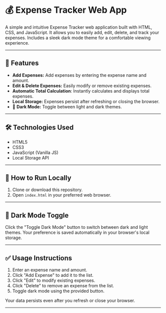 # 💰 Expense Tracker Web App

A simple and intuitive Expense Tracker web application built with HTML, CSS, and JavaScript. It allows you to easily add, edit, delete, and track your expenses. Includes a sleek dark mode theme for a comfortable viewing experience.

---

## 🚀 Features

- **Add Expenses:** Add expenses by entering the expense name and amount.
- **Edit & Delete Expenses:** Easily modify or remove existing expenses.
- **Automatic Total Calculation**: Instantly calculates and displays total expenses.
- **Local Storage:** Expenses persist after refreshing or closing the browser.
- 🌙 **Dark Mode:** Toggle between light and dark themes.

---

## 🛠️ Technologies Used

- HTML5
- CSS3
- JavaScript (Vanilla JS)
- Local Storage API

---

## 🎯 How to Run Locally

1. Clone or download this repository.
2. Open `index.html` in your preferred web browser.

---

## 🌙 Dark Mode Toggle

Click the "Toggle Dark Mode" button to switch between dark and light themes. Your preference is saved automatically in your browser's local storage.

---

## ✅ Usage Instructions

1. Enter an expense name and amount.
2. Click "Add Expense" to add it to the list.
3. Click "Edit" to modify existing expenses.
4. Click "Delete" to remove an expense from the list.
5. Toggle dark mode using the provided button.

Your data persists even after you refresh or close your browser.

---





